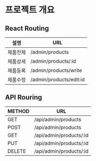 # 프로젝트 개요

## React Routing
| 설명 | URL |
| ------ | ------ |
| 제품전체 | /admin/products |
| 제품상세 | /admin/products/:id |
| 제품등록 | /admin/products/write |
| 제품수정 | /admin/products/edit:id |

## API Rouring

| METHOD | URL |
| ------ | ------ |
| GET | /api/admin/products |
| POST | /api/admin/products |
| GET | /api/admin/products/:id |
| PUT | /api/admin/products/:id |
| DELETE | /api/admin/products/:id |
